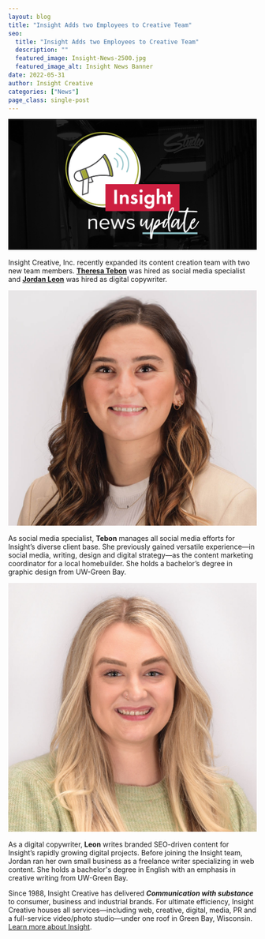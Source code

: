 ```yaml
---
layout: blog
title: "Insight Adds two Employees to Creative Team"
seo:
  title: "Insight Adds two Employees to Creative Team"
  description: ""
  featured_image: Insight-News-2500.jpg
  featured_image_alt: Insight News Banner
date: 2022-05-31
author: Insight Creative
categories: ["News"]
page_class: single-post
---
```


![Insight News Banner](Insight-News-2500.jpg)

Insight Creative, Inc. recently expanded its content creation team with two new team members. [**Theresa Tebon**](/about/theresa-tebon/) was hired as social media specialist and [**Jordan Leon**](/about/jordan-leon/) was hired as digital copywriter.

![Theresa Tebon Headshot](theresa-tebon-full.jpg)

As social media specialist, **Tebon** manages all social media efforts for Insight’s diverse client base. She previously gained versatile experience—in social media, writing, design and digital strategy—as the content marketing coordinator for a local homebuilder. She holds a bachelor’s degree in graphic design from UW-Green Bay.

![Jordan Leon Headshot](jordan-leon-full.jpg)

As a digital copywriter, **Leon** writes branded SEO-driven content for Insight’s rapidly growing digital projects. Before joining the Insight team, Jordan ran her own small business as a freelance writer specializing in web content. She holds a bachelor's degree in English with an emphasis in creative writing from UW-Green Bay.

Since 1988, Insight Creative has delivered **_Communication with substance_** to consumer, business and industrial brands. For ultimate efficiency, Insight Creative houses all services—including web, creative, digital, media, PR and a full-service video/photo studio—under one roof in Green Bay, Wisconsin. [Learn more about Insight](/about/).
